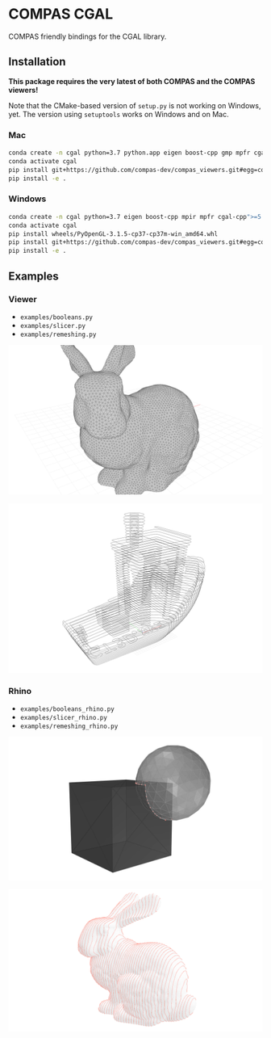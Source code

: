 # COMPAS CGAL

COMPAS friendly bindings for the CGAL library.

## Installation

**This package requires the very latest of both COMPAS and the COMPAS viewers!**

Note that the CMake-based version of `setup.py` is not working on Windows, yet.
The version using `setuptools` works on Windows and on Mac.

### Mac

```bash
conda create -n cgal python=3.7 python.app eigen boost-cpp gmp mpfr cgal-cpp">=5.0" pybind11 PySide2 PyOpenGL COMPAS=0.16.0
conda activate cgal
pip install git+https://github.com/compas-dev/compas_viewers.git#egg=compas_viewers
pip install -e .
```

### Windows

```bash
conda create -n cgal python=3.7 eigen boost-cpp mpir mpfr cgal-cpp">=5.0" pybind11 PySide2 COMPAS=0.16.0
conda activate cgal
pip install wheels/PyOpenGL‑3.1.5‑cp37‑cp37m‑win_amd64.whl
pip install git+https://github.com/compas-dev/compas_viewers.git#egg=compas_viewers
pip install -e .
```

## Examples

### Viewer

* `examples/booleans.py`
* `examples/slicer.py`
* `examples/remeshing.py`

![docsource/_images/cgal_remeshing.png](docsource/_images/cgal_remeshing.png)

![docsource/_images/cgal_slicer.png](docsource/_images/cgal_slicer.png)

### Rhino

* `examples/booleans_rhino.py`
* `examples/slicer_rhino.py`
* `examples/remeshing_rhino.py`

![docsource/_images/cgal_boolean_union-rhino.png](docsource/_images/cgal_boolean_union-rhino.png)

![docsource/_images/cgal_slicer-rhino.png](docsource/_images/cgal_slicer-rhino.png)
